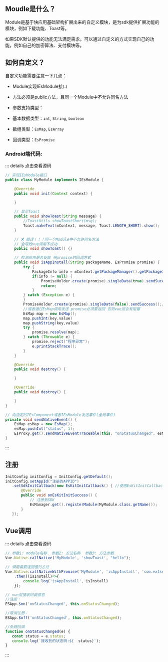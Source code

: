 ## Moudle是什么？

Module是基于快应用基础架构扩展出来的自定义模块，是为sdk提供扩展功能的模块，例如下载功能、Toast等。

如果SDK默认提供的功能无法满足需求，可以通过自定义的方式实现自己的功能，例如自己的加密算法、支付模块等。

## 如何自定义？

自定义功能需要注意一下几点：

* Module实现IEsModule接口

* 方法必须是public方法，且同一个Module中不允许同名方法

* 参数支持类型：

* 基本数据类型：`int`, `String`, `boolean`

* 数组类型：`EsMap`, `EsArray`

* 回调类型：`EsPromise`

### Android端代码:

::: details 点击查看源码

``` java
// 实现IEsModule接口
public class MyModule implements IEsModule {

    @Override
    public void init(Context context) {

    }

    // 显示Toast
    public void showToast(String message) {
        //ToastUtils.showToastShort(msg);
        Toast.makeText(mContext, message, Toast.LENGTH_SHORT).show();
    }

    // ❌ 错误！！！同一个Module中不允许同名方法
    // 会导致vue调用不成功
    public void showToast() {}

    // 检测应用是否安装 带promise的回调方式
    public void isAppInstall(String packageName, EsPromise promise) {
        try {
            PackageInfo info = mContext.getPackageManager().getPackageInfo(packageName, 0);
            if(info != null) {
                PromiseHolder.create(promise).singleData(true).sendSuccess();
                return;
            }
        } catch (Exception e) {
        }
        PromiseHolder.create(promise).singleData(false).sendSuccess();//用内部提供个的工具直接发送
        //或者通过EsMap调用发送 promise必须要返回 否则vue层会有阻塞
        EsMap map = new EsMap();
        map.pushInt(key,value)
        map.pushString(key,value)
        try {
            promise.resolve(map);
        } catch (Throwable e) {
            promise.reject("程序异常");
            e.printStackTrace();
        }
    }

    @Override
    public void destroy() {

    }

    @Override
    public void destroy() {

    }
}

// 向指定的IEsComponent或者IEsModule发送事件(全局事件)
private void sendNativeEvent() {
    EsMap esMap = new EsMap();
    esMap.pushInt("status", 1);
    EsProxy.get().sendNativeEventTraceable(this, "onStatusChanged", esMap);
}
```

:::

## 注册

``` java
InitConfig initConfig = InitConfig.getDefault();
initConfig.setAppId("注册的APPID")
   .setSdkInitCallback(new EsKitInitCallback() { //使用EsKitInitCallback监听 注册你需要的自定义模块
       @Override
       public void onEsKitInitSuccess() {
           // 注册到SDK
           EsManager.get().registerModule(MyModule.class.getName());
       }
   });
```

## Vue调用

::: details 点击查看源码

``` js
// 参数1: module名称  参数2: 方法名称  参数3: 方法参数
Vue.Native.callNative('MyModule', 'showToast', "hello");

// 调用需要返回值的方法
Vue.Native.callNativeWithPromise('MyModule', 'isAppInstall', 'com.extscreen.runtime')
    .then((isInstall)=>{
        console.log('isAppInstall', isInstall)
    });

// vue层接收回调信息
//注册：
ESApp.$on('onStatusChanged', this.onStatusChanged);

//取消注册：
ESApp.$off('onStatusChanged', this.onStatusChanged);

//处理回调
function onStatusChanged(e) {
   const status = e.status;
   console.log(`接收到的状态码:${  status}`);
}
```

:::
